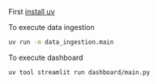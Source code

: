First [install uv](https://docs.astral.sh/uv/getting-started/installation/)

To execute data ingestion
```bash
uv run -m data_ingestion.main
```

To execute dashboard
```bash
uv tool streamlit run dashboard/main.py
```